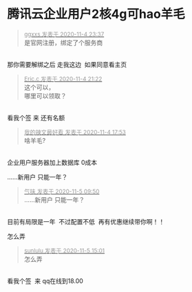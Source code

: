 # 腾讯云企业用户2核4g可hao羊毛


<div class="quote"><blockquote><font size="2"><a href="https://www.hostloc.com/forum.php?mod=redirect&amp;goto=findpost&amp;pid=9404309&amp;ptid=762368" target="_blank"><font color="#999999">ggxxs 发表于 2020-11-4 23:37</font></a></font><br />
是官网注册，绑定了个服务商</blockquote></div><br />
那你需要解绑之后 走我这边&nbsp;&nbsp;如果同意看主页

<div class="quote"><blockquote><font size="2"><a href="https://www.hostloc.com/forum.php?mod=redirect&amp;goto=findpost&amp;pid=9403641&amp;ptid=762368" target="_blank"><font color="#999999">Eric.c 发表于 2020-11-4 21:22</font></a></font><br />
这个可以， <br />
哪里可以领取？</blockquote></div><br />
看我个签 来 还有名额

<div class="quote"><blockquote><font size="2"><a href="https://www.hostloc.com/forum.php?mod=redirect&amp;goto=findpost&amp;pid=9402814&amp;ptid=762368" target="_blank"><font color="#999999">我的辣文最好看 发表于 2020-11-4 17:53</font></a></font><br />
啥羊毛?</blockquote></div><br />
企业用户服务器加上数据库 0成本

……新用户 只能一年？ <img src="static/image/smiley/default/shocked.gif" smilieid="6" border="0" alt="" />

<div class="quote"><blockquote><font size="2"><a href="https://www.hostloc.com/forum.php?mod=redirect&amp;goto=findpost&amp;pid=9405151&amp;ptid=762368" target="_blank"><font color="#999999">气味 发表于 2020-11-5 09:50</font></a></font><br />
……新用户 只能一年？</blockquote></div><br />
目前有局限是一年&nbsp;&nbsp;不过配置不低&nbsp;&nbsp;再有优惠继续带你啊！！

怎么弄<img src="static/image/smiley/default/hug.gif" smilieid="13" border="0" alt="" />

<div class="quote"><blockquote><font size="2"><a href="https://www.hostloc.com/forum.php?mod=redirect&amp;goto=findpost&amp;pid=9406727&amp;ptid=762368" target="_blank"><font color="#999999">sunlulu 发表于 2020-11-5 15:01</font></a></font><br />
怎么弄</blockquote></div><br />
看我个签&nbsp;&nbsp;来 qq在线到18.00
